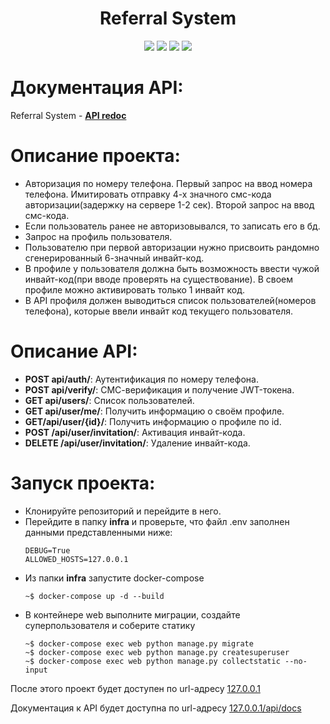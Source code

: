 <div id="header" align="center">
  <h1>Referral System</h1>
  <img src="https://img.shields.io/badge/Python-3.7.9-F8F8FF?style=for-the-badge&logo=python&logoColor=20B2AA">
  <img src="https://img.shields.io/badge/Django-3.2.20-F8F8FF?style=for-the-badge&logo=django&logoColor=00FF00">
  <img src="https://img.shields.io/badge/DjangoRestFramework-3.14.0-F8F8FF?style=for-the-badge&logo=django&logoColor=00FF00">
  <img src="https://img.shields.io/badge/Docker-555555?style=for-the-badge&logo=docker&logoColor=2496ED">
</div>

# Документация API:
Referral System - **[API redoc](https://clownvkkaschenko.github.io/ReferralSystem/)**

# Описание проекта:
- Авторизация по номеру телефона. Первый запрос на ввод номера
телефона. Имитировать отправку 4-х значного смс-кода авторизации(задержку на сервере 1-2 сек). Второй запрос на ввод смс-кода.
- Если пользователь ранее не авторизовывался, то записать его в бд.
- Запрос на профиль пользователя.
- Пользователю при первой авторизации нужно присвоить
рандомно сгенерированный 6-значный инвайт-код.
- В профиле у пользователя должна быть возможность ввести чужой
инвайт-код(при вводе проверять на существование). В своем профиле
можно активировать только 1 инвайт код.
- В API профиля должен выводиться список пользователей(номеров
телефона), которые ввели инвайт код текущего пользователя.

# Описание API:
- **POST api/auth/**: Аутентификация по номеру телефона.
- **POST api/verify/**: СМС-верификация и получение JWT-токена.
- **GET api/users/**: Список пользователей.
- **GET api/user/me/**: Получить информацию о своём профиле.
- **GET/api/user/{id}/**: Получить информацию о профиле по id.
- **POST /api/user/invitation/**: Активация инвайт-кода.
- **DELETE /api/user/invitation/**: Удаление инвайт-кода.

# Запуск проекта:
- Клонируйте репозиторий и перейдите в него.
- Перейдите в папку **infra** и проверьте, что файл .env заполнен данными представленными ниже:
  ```
  DEBUG=True
  ALLOWED_HOSTS=127.0.0.1
  ```
- Из папки **infra** запустите docker-compose 
  ```
  ~$ docker-compose up -d --build
  ```
- В контейнере web выполните миграции, создайте суперпользователя и соберите статику
  ```
  ~$ docker-compose exec web python manage.py migrate
  ~$ docker-compose exec web python manage.py createsuperuser
  ~$ docker-compose exec web python manage.py collectstatic --no-input
  ```

После этого проект будет доступен по url-адресу [127.0.0.1](http://127.0.0.1/)

Документация к API будет доступна по url-адресу [127.0.0.1/api/docs](http://127.0.0.1/api/docs/)
